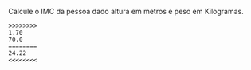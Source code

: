 Calcule o IMC da pessoa dado altura em metros e peso em Kilogramas.

```
>>>>>>>>
1.70
70.0
========
24.22
<<<<<<<<
```